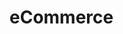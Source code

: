 # eCommerce

<html>
        <head>
            <title>The Painting Shop</title>
            <style>
    
                div.container {
                    width: 100%;
                     border: 1px solid gray;
                }
    
                header, footer {
                    padding: 1em;
                    color: white;
                    background-color: rgb(168, 31, 31);
                    clear: left;
                    text-align: center;
                }
                
                body {
                    background-image: url("background3.jpg");
                }
               
    
            </style>
            <script>
                var price1 = 30;
                var price2 = 20;
                var price3 = 25;
                
    
                
                var shipping;
    
                var Oprice1 = 15;
                var Oprice2 = 10;
                var Oprice3 = 10;
              
                
                
                
             
                function calc(){
                    
                    document.getElementById("span1").innerHtml = "Price: $" + price1;
                    document.getElementById("span2").innerHtml = "Price: $" + price2;
                    document.getElementById("span3").innerHtml = "Price: $" + price3;
                   
    
                    
                }
                function ProcessOrder(){
                   
                
                    var qty1 = parseFloat(document.getElementById("qty1").value); 
                    var qty2 = parseFloat(document.getElementById("qty2").value); 
                    var qty3 = parseFloat(document.getElementById("qty3").value);
                 
    
    
    
                    var op = document.getElementById("output");
    
                    var flowersubtotal = (price1 * qty1) + (price2 * qty2) + (price3 * qty3);
                    
                    var customersubtotal = flowersubtotal ;
                    var customertax = customersubtotal * 0.0875;
    
                    if(customersubtotal < 100){
                        shipping = 25;
                    }else if(customersubtotal >= 100 && customersubtotal <= 200){
                        shipping = 10;
                    }else{
                        shipping = 0;
                    }
    
                    var customertotal = customersubtotal + customertax + shipping;
    
                    var cflowersubtotal = (Oprice1 * qty1) + (Oprice2 * qty2) + (Oprice3 * qty3);
                    
                    var companysubtotal = cflowersubtotal;
                    var flowerprofit = flowersubtotal - cflowersubtotal;
                    
                    var companyprofit = customersubtotal - companysubtotal;
                     
                    var floweritem = qty1 + qty2 + qty3;
                    
    
                    var totalitemsold = floweritem;
    
                    var build="";
                    build += "<hr>";
                    build += "<h2> Customer Order Details </h2>";
                    build += "<hr>";
                    build += "Subtotal: $" + customersubtotal;
                    build += "<br>";
                    build += "Tax: $" + customertax;
                    build += "<br>";
                    build += "Shipping: $" + shipping;
                    build += "<br>";
                    build += "Total $" + customertotal;
                    build +="<hr>";
    
                    
                    build +="<h2> Company Details </h2>";
                    build += "<hr>";
                    build += "<h3> Customer Subtotal </h3>";
                    build += " - Flower Painting Customer Subtotal: $" + flowersubtotal;
                    build += "<br>";
                    build += "Customer Total Subtotal: $" + customersubtotal;
                   
                    build += "<hr>";
                    build += "<h3> Company Subtotal </h3>";
                    build += " - Flower Painting Company Subtotal: $" + cflowersubtotal;
                    build += "<br>";
                    build += "Company Total Subtotal: $" + companysubtotal;
                    build += "<hr>";
                    build += "<h3> Company Profit </h3>";
                    build += " - Flower Painting Profit: $" + flowerprofit;
                     build += "<br>";
                 
                    build += "Total Profit: $" + companyprofit;
                    build += "<hr>";
                    build += "<h3> Items Sold </h3>";
                    build += " - Flower Paintings: " + floweritem ;
                    build += "<br>";
             
                    build += "Total Items Sold: " + totalitemsold;
                    build += "<hr>";
    
                    op.innerHTML= build;
                    
            
                }
                
            </script> 
        </head>
        <body onload="calc()">
             
                <header>
                    <ul>
                      <h1> The Flower Painting Shop</h1><hr>
                      <h3>The World's Best Flower Paintings
    
                          
                      </h3>
                          
                    </ul>
                </header>
                      
                
                    <ul>
                        
                        <table>
                            <tr>
                                <td>
                                       
                                    
                                    <hr>
                                    <div>
                                        <img src="flower1.jpg" style="border: 5px solid rgb(192, 70, 70);" width="210" height="210"/><br>
                                        <h3>Rosey Red</h3>
                                        <h3>Price: $30</h3>
                                        <h4>Painted by Lisa Serland</h4>
                                        <span id="span1"></span>
                                        <input type = "text" id="qty1" value="0" placeholder = "Quantity">
                                        <hr>
                                    </div>

                                </td>
                                <td>
                                    <hr>
                                    <div>
                                        <img src="flower2.jpg" style= "border: 5px solid rgb(173, 91, 53);" width="210" height="210"/><br>
                                        <h3>Crystal Orange</h3>
                                        <h3>Price: $20</h3>
                                        <h4>Painted by Jessy Bloom</h4>
                                        <span id="span2"></span>
                                        <input type = "text" id="qty2" value="0" placeholder = "Quantity">
                                        <hr>
                                    </div>
                                </td>
                                <td>
                                    <hr>
                                    <div>
                                        <img src="flower3.jpg" style="border: 5px solid rgb(180, 174, 114);" width="210" height="210"/><br>
                                        <h3>Milky White</h3>
                                        <h3>Price: $25</h3>
                                        <h4>Painted by Ashley Gilberg</h4>
                                        <span id="span3"></span>
                                        <input type = "text" id="qty3" value="0" placeholder = "Quantity">
                                    </div>
                                    <hr>
                                </td>
                               
                            </tr>
                        </table>
                          
                          
                    </ul>
    
            
                      
                
    
    
            <button onclick="ProcessOrder()"> Process Order </button>
            <br>
            <div id = "output"></div>
            <hr>
            <h3>Attention Customers</h3>
            <p>
                This website is under the owership of the JSU Company. 
            </p>
            <p>
                All ecommerce on this website are under the protection of the BDP (Bureau of Digital Protections)
            </p>
    
    
            <footer>
                <h2> Thanks for Shopping </h2>
            </footer>
            
    
        </body>
        
    </html>
